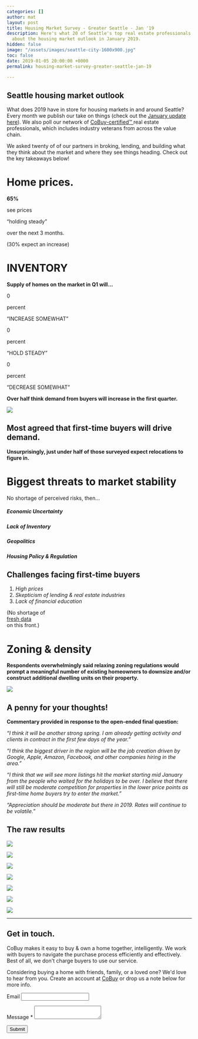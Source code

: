 ```yaml
---
categories: []
author: mat
layout: post
title: Housing Market Survey - Greater Seattle - Jan '19
description: Here's what 20 of Seattle's top real estate professionals have to say
  about the housing market outlook in January 2019.
hidden: false
image: "/assets/images/seattle-city-1600x900.jpg"
toc: false
date: 2019-01-05 20:00:00 +0000
permalink: housing-market-survey-greater-seattle-jan-19

---
```

## Seattle housing market outlook

What does 2019 have in store for housing markets in and around Seattle? Every month we publish our take on things (check out the [January update here](https://blog.gocobuy.com/greater-seattle-housing-market-update-jan-2019-2/)). We also poll our network of [ CoBuy-certified™  ](https://www.gocobuy.com/certified-pro)real estate professionals, which includes industry veterans from across the value chain.

We asked twenty of of our partners in broking, lending, and building what they think about the market and where they see things heading. Check out the key takeaways below!

# **Home prices.**

**65%**

see prices

“holding steady”

over the next 3 months.

(30% expect an increase)

# **INVENTORY**

**Supply of homes on the market in Q1 will…**

0

percent

“INCREASE SOMEWHAT”

0

percent

“HOLD STEADY”

0

percent

“DECREASE SOMEWHAT”

**Over half think demand from buyers will increase in the first quarter.**

![](/assets/images/blog-gocobuy-com.jpg)

## Most agreed that first-time buyers will drive demand.

**Unsurprisingly, just under half of those surveyed expect relocations to figure in.**

# **Biggest threats to market stability**

No shortage of perceived risks, then…

##### Economic Uncertainty

##### Lack of Inventory

##### Geopolitics

##### Housing Policy & Regulation

## Challenges facing first-time buyers

1. _High prices_
2. _Skepticism of lending & real estate industries_
3. _Lack of financial education_

(No shortage of [  
 fresh data  
 ](https://info.bankofamerica.com/homebuyers-report/)on this front.)

# Zoning & density

**Respondents overwhelmingly said relaxing zoning regulations would prompt a meaningful number of existing homeowners to downsize and/or construct additional dwelling units on their property.**

![](/assets/images/image-12.jpg)

## A penny for your thoughts!

**Commentary provided in response to the open-ended final question:**

_“I think it will be another strong spring. I am already getting activity and clients in contract in the first few days of the year.”_

_“I think the biggest driver in the region will be the job creation driven by Google, Apple, Amazon, Facebook, and other companies hiring in the area.”_

_“I think that we will see more listings hit the market starting mid January from the people who waited for the holidays to be over. I believe that there will still be moderate competition for properties in the lower price points as first-time home buyers try to enter the market.”_

_“Appreciation should be moderate but there in 2019. Rates will continue to be volatile.”_

## The raw results

![](/assets/images/image-13.png)

![](/assets/images/image-14.png)

![](/assets/images/image-15.png)

![](/assets/images/image-16.png)

![](/assets/images/image-17.png)

![](/assets/images/image-18.png)

![](/assets/images/image-19.png)

***

## Get in touch.

CoBuy makes it easy to buy & own a home together, intelligently. We work with buyers to navigate the purchase process efficiently and effectively. Best of all, we don't charge buyers to use our service.

Considering buying a home with friends, family, or a loved one? We'd love to hear from you. Create an account at [CoBuy](http://www.gocobuy.com) or drop us a note below for more info.

<form name="post-contact" method="POST" data-netlify="true">
<p class="form-group">
<label form="formEmail">Email</label>
<input type="email" name="email" class="form-control" id="formEmail" required/>
</p>
<p class="form-group">
<label for="formMessage">Message <span class="text-danger">*</span></label>
<textarea name="message" class="form-control" id="formMessage" required></textarea>
</p>
<p>
<button type="submit" class="btn btn-primary">Submit</button>
</p>
</form>